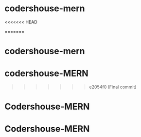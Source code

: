 # codershouse-mern
<<<<<<< HEAD

=======
# codershouse-mern
# codershouse-MERN
>>>>>>> e2054f0 (Final commit)
# Codershouse-MERN
# Codershouse-MERN
